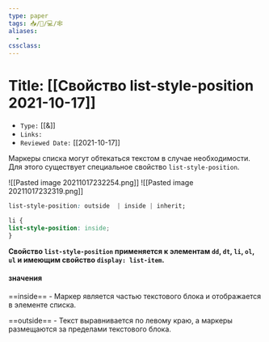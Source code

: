 ```yaml
---
type: paper
tags: 📥️/📜️/💻/🕸
aliases:
  - 
cssclass: 
---
```




# Title: **[[Cвойство list-style-position 2021-10-17]]**
- `Type:` [[&]]
- `Links:`
- `Reviewed Date:` [[2021-10-17]]


Маркеры списка могут обтекаться текстом в случае необходимости. Для этого существует специальное свойство `list-style-position`.

![[Pasted image 20211017232254.png]] ![[Pasted image 20211017232319.png]]

```css
list-style-position: outside  | inside | inherit;
```

```css
li {  
list-style-position: inside;  
}
```
__Свойство `list-style-position` применяется к элементам `dd`, `dt`, `li`, `ol`, `ul` и имеющим свойство `display: list-item`.__

#### значения
==inside== - Маркер является частью текстового блока и отображается в элементе списка.

==outside== - Текст выравнивается по левому краю, а маркеры размещаются за пределами текстового блока.